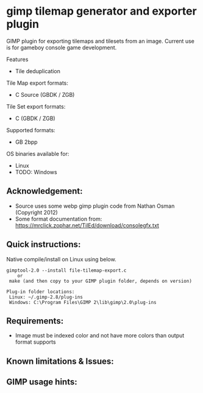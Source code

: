 gimp tilemap generator and exporter plugin
===========

GIMP plugin for exporting tilemaps and tilesets from an image. Current use is for gameboy console game development.

Features
 * Tile deduplication

Tile Map export formats:
 * C Source (GBDK / ZGB)

Tile Set export formats:
 * C (GBDK / ZGB)

Supported formats:
 * GB 2bpp

OS binaries available for:
 * Linux
 * TODO: Windows


## Acknowledgement:
 * Source uses some webp gimp plugin code from Nathan Osman (Copyright 2012)
 * Some format documentation from: https://mrclick.zophar.net/TilEd/download/consolegfx.txt


## Quick instructions:

Native compile/install on Linux using below.

```
gimptool-2.0 --install file-tilemap-export.c
    or
 make (and then copy to your GIMP plugin folder, depends on version)

Plug-in folder locations:
 Linux: ~/.gimp-2.8/plug-ins
 Windows: C:\Program Files\GIMP 2\lib\gimp\2.0\plug-ins

```

## Requirements:
* Image must be indexed color and not have more colors than output format supports

## Known limitations & Issues:

## GIMP usage hints:
